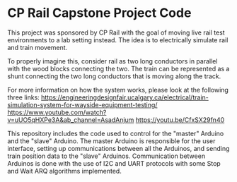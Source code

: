 # CP Rail Capstone Project Code
This project was sponsored by CP Rail with the goal of moving live rail test environments to a lab setting instead. The idea is to electrically simulate rail and train movement. 

To properly imagine this, consider rail as two long conductors in parallel with the wood blocks connecting the two. The train can be represented as a shunt connecting the two long conductors that is moving along the track.

For more information on how the system works, please look at the following three links:
https://engineeringdesignfair.ucalgary.ca/electrical/train-simulation-system-for-wayside-equipment-testing/
https://www.youtube.com/watch?v=uUO5qHXPe3A&ab_channel=AsadAnjum
https://youtu.be/CfxSX29fn40

This repository includes the code used to control for the "master" Arduino and the "slave" Arduino. The master Arduino is responsible for the user interface, setting up communications between all the Arduinos, and sending train position data to the "slave" Arduinos. Communication between Arduinos is done with the use of I2C and UART protocols with some Stop and Wait ARQ algorithms implemented. 